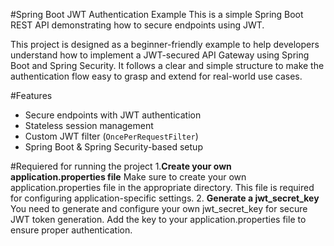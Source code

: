 #Spring Boot JWT Authentication Example
This is a simple Spring Boot REST API demonstrating how to secure endpoints using JWT.

This project is designed as a beginner-friendly example to help developers understand how to implement a JWT-secured API Gateway using Spring Boot and Spring Security.
It follows a clear and simple structure to make the authentication flow easy to grasp and extend for real-world use cases.

#Features
- Secure endpoints with JWT authentication
- Stateless session management
- Custom JWT filter (`OncePerRequestFilter`)
- Spring Boot & Spring Security-based setup

#Requiered for running the project
1.**Create your own application.properties file**
Make sure to create your own application.properties file in the appropriate directory. This file is required for configuring application-specific settings.
2. **Generate a jwt_secret_key**
You need to generate and configure your own jwt_secret_key for secure JWT token generation. Add the key to your application.properties file to ensure proper authentication.
 
    
